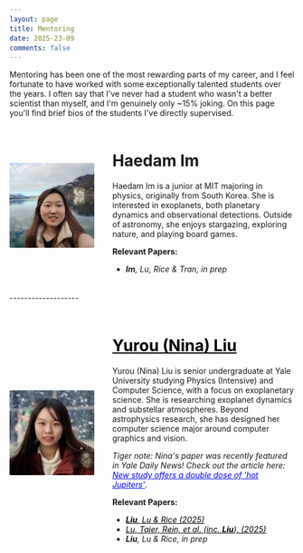 ```yaml
---
layout: page
title: Mentoring
date: 2025-23-09
comments: false
---
```

Mentoring has been one of the most rewarding parts of my career, and I feel fortunate to have worked with some exceptionally talented students over the years. I often say that I've never had a student who wasn't a better scientist than myself, and I'm genuinely only ~15% joking. On this page you'll find brief bios of the students I've directly supervised.

<div style="display:flex; align-items:center; gap:2rem; margin:20px 0;">
  <img src="/images/haedam_im.jpg"
       alt="Haedam!"
       style="width:150px; height:auto; border-radius:2px;">
  <div>
    <h1>Haedam Im</h1>
    <p>
      Haedam Im is a junior at MIT majoring in physics, originally from South Korea. She is interested in exoplanets, both planetary dynamics and observational detections. Outside of astronomy, she enjoys stargazing, exploring nature, and playing board games.
    </p>
    <p><strong>Relevant Papers:</strong></p>
    <ul>
      <li><i><b>Im</b>, Lu, Rice & Tran, in prep</i></li>
    </ul>
  </div>
</div>
-------------------
<div style="display:flex; align-items:center; gap:2rem; margin:20px 0;">
  <img src="/images/yurou_liu.jpg"
       alt="Nina!"
       style="width:150px; height:auto; border-radius:2px;">
  <div>
    <h1><a href="https://yurouninaliu.github.io" style="color:black;">Yurou (Nina) Liu</a></h1>
    <p>
      Yurou (Nina) Liu is senior undergraduate at Yale University studying Physics (Intensive) and Computer Science, with a focus on exoplanetary science. She is researching exoplanet dynamics and substellar atmospheres. Beyond astrophysics research, she has designed her computer science major around computer graphics and vision.
    </p>
    <p> <i>Tiger note: Nina's paper was recently featured in Yale Daily News! Check out the article here: <a href="https://news.yale.edu/2025/06/18/new-study-offers-double-dose-hot-jupiters" style="color:blue;">New study offers a double dose of 'hot Jupiters'</a></i>.
    <p><strong>Relevant Papers:</strong></p>
    <ul>
      <li><a href="https://ui.adsabs.harvard.edu/abs/2025ApJ...986..103L/abstract" style="color:black;"><i><b>Liu</b>, Lu & Rice (2025)</i></a></li>
      <li><a href="https://ui.adsabs.harvard.edu/abs/2025RNAAS...9..110L/abstract" style="color:black;"><i>Lu, Tajer, Rein, et al. (inc. <b>Liu</b>), (2025)</i></a></li>
      <li><i><b>Liu</b>, Lu & Rice, in prep</i></li>
    </ul>
